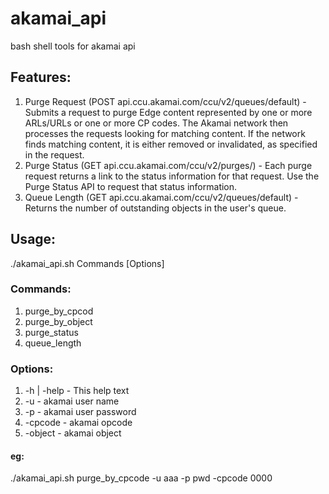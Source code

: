 # akamai_api
bash shell tools for akamai api

## Features:
1. Purge Request (POST api.ccu.akamai.com/ccu/v2/queues/default) - Submits a request to purge Edge content represented by one or more ARLs/URLs or one or more CP codes. The Akamai network then processes the requests looking for matching content. If the network finds matching content, it is either removed or invalidated, as specified in the request.
2. Purge Status (GET api.ccu.akamai.com/ccu/v2/purges/<purgeId>) - Each purge request returns a link to the status information for that request. Use the Purge Status API to request that status information.
3. Queue Length (GET api.ccu.akamai.com/ccu/v2/queues/default) - Returns the number of outstanding objects in the user's queue.


## Usage:
 ./akamai_api.sh Commands [Options]

### Commands:
 1. purge_by_cpcod
 2. purge_by_object
 3. purge_status
 4. queue_length

### Options: 
 1. -h | -help       - This help text 
 2. -u               - akamai user name 
 3. -p               - akamai user password 
 4. -cpcode          - akamai opcode 
 5. -object          - akamai object 

#### eg: 
 ./akamai_api.sh purge_by_cpcode -u aaa -p pwd -cpcode 0000
 

